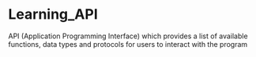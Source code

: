 # Learning_API

API (Application Programming Interface) which provides a list of available functions, data types and protocols for users to interact with the program

